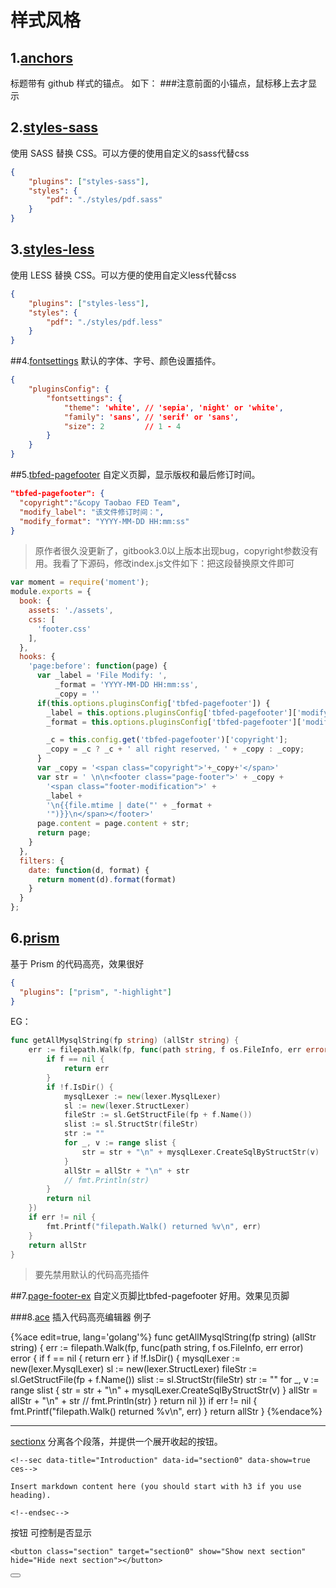 # 样式风格

## 1.[anchors](https://plugins.gitbook.com/plugin/anchors)
标题带有 github 样式的锚点。
如下：
###注意前面的小锚点，鼠标移上去才显示
## 2.[styles-sass](https://plugins.gitbook.com/plugin/styles-sass)
使用 SASS 替换 CSS。可以方便的使用自定义的sass代替css
```json
{
    "plugins": ["styles-sass"],
    "styles": {
        "pdf": "./styles/pdf.sass"
    }
}
```
## 3.[styles-less](https://plugins.gitbook.com/plugin/styles-less)
使用 LESS 替换 CSS。可以方便的使用自定义less代替css
```json
{
    "plugins": ["styles-less"],
    "styles": {
        "pdf": "./styles/pdf.less"
    }
}
```
##4.[fontsettings](https://plugins.gitbook.com/plugin/fontsettings)
默认的字体、字号、颜色设置插件。

```json
{
    "pluginsConfig": {
        "fontsettings": {
            "theme": 'white', // 'sepia', 'night' or 'white',
            "family": 'sans', // 'serif' or 'sans',
            "size": 2         // 1 - 4
        }
    }
}
```
##5.[tbfed-pagefooter](https://plugins.gitbook.com/plugin/tbfed-pagefooter)
自定义页脚，显示版权和最后修订时间。

```json
"tbfed-pagefooter": {
  "copyright":"&copy Taobao FED Team",
  "modify_label": "该文件修订时间：",
  "modify_format": "YYYY-MM-DD HH:mm:ss"
}
```
>原作者很久没更新了，gitbook3.0以上版本出现bug，copyright参数没有用。我看了下源码，修改index.js文件如下：把这段替换原文件即可

```javascript
var moment = require('moment');
module.exports = {
  book: {
    assets: './assets',
    css: [
      'footer.css'
    ],
  },
  hooks: {
    'page:before': function(page) {
      var _label = 'File Modify: ',
          _format = 'YYYY-MM-DD HH:mm:ss',
          _copy = ''
      if(this.options.pluginsConfig['tbfed-pagefooter']) {
        _label = this.options.pluginsConfig['tbfed-pagefooter']['modify_label'] || _label;
        _format = this.options.pluginsConfig['tbfed-pagefooter']['modify_format'] || _format;

        _c = this.config.get('tbfed-pagefooter')['copyright'];
        _copy = _c ? _c + ' all right reserved，' + _copy : _copy;
      }
      var _copy = '<span class="copyright">'+_copy+'</span>'
      var str = ' \n\n<footer class="page-footer">' + _copy +
        '<span class="footer-modification">' +
        _label +
        '\n{{file.mtime | date("' + _format +
        '")}}\n</span></footer>'
      page.content = page.content + str;
      return page;
    }
  },
  filters: {
    date: function(d, format) {
      return moment(d).format(format)
    }
  }
};

```

## 6.[prism](https://plugins.gitbook.com/plugin/prism)
基于 Prism 的代码高亮，效果很好
```json
{
  "plugins": ["prism", "-highlight"]
}

```

EG：

```go
func getAllMysqlString(fp string) (allStr string) {
	err := filepath.Walk(fp, func(path string, f os.FileInfo, err error) error {
		if f == nil {
			return err
		}
		if !f.IsDir() {
			mysqlLexer := new(lexer.MysqlLexer)
			sl := new(lexer.StructLexer)
			fileStr := sl.GetStructFile(fp + f.Name())
			slist := sl.StructStr(fileStr)
			str := ""
			for _, v := range slist {
				str = str + "\n" + mysqlLexer.CreateSqlByStructStr(v)
			}
			allStr = allStr + "\n" + str
			// fmt.Println(str)
		}
		return nil
	})
	if err != nil {
		fmt.Printf("filepath.Walk() returned %v\n", err)
	}
	return allStr
}
```

>要先禁用默认的代码高亮插件


##7.[page-footer-ex](https://plugins.gitbook.com/plugin/page-footer-ex)
自定义页脚比tbfed-pagefooter 好用。效果见页脚





###8.[ace](https://plugins.gitbook.com/plugin/ace)
插入代码高亮编辑器
例子


{%ace edit=true, lang='golang'%}
func getAllMysqlString(fp string) (allStr string) {
	err := filepath.Walk(fp, func(path string, f os.FileInfo, err error) error {
		if f == nil {
			return err
		}
		if !f.IsDir() {
			mysqlLexer := new(lexer.MysqlLexer)
			sl := new(lexer.StructLexer)
			fileStr := sl.GetStructFile(fp + f.Name())
			slist := sl.StructStr(fileStr)
			str := ""
			for _, v := range slist {
				str = str + "\n" + mysqlLexer.CreateSqlByStructStr(v)
			}
			allStr = allStr + "\n" + str
			// fmt.Println(str)
		}
		return nil
	})
	if err != nil {
		fmt.Printf("filepath.Walk() returned %v\n", err)
	}
	return allStr
}
{%endace%}


---

<!--sec data-title="9.sectionx" data-id="section0" data-show=true ces-->

[sectionx](https://plugins.gitbook.com/plugin/sectionx)
分离各个段落，并提供一个展开收起的按钮。
```
<!--sec data-title="Introduction" data-id="section0" data-show=true ces-->

Insert markdown content here (you should start with h3 if you use heading).

<!--endsec-->
```

按钮 可控制是否显示
```
<button class="section" target="section0" show="Show next section" hide="Hide next section"></button>
```
<!--endsec-->
<button class="section" target="section0" show="Show next section" hide="Hide next section"></button>


